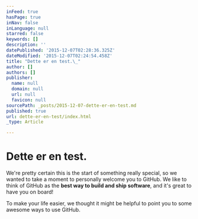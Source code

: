 ```yaml
---
inFeed: true
hasPage: true
inNav: false
inLanguage: null
starred: false
keywords: []
description: ''
datePublished: '2015-12-07T02:28:36.325Z'
dateModified: '2015-12-07T02:24:54.458Z'
title: "Dette er en test.\_"
author: []
authors: []
publisher:
  name: null
  domain: null
  url: null
  favicon: null
sourcePath: _posts/2015-12-07-dette-er-en-test.md
published: true
url: dette-er-en-test/index.html
_type: Article

---
```

# Dette er en test. 

We're pretty certain this is the start of something really special, so we wanted to take a moment to personally welcome you to GitHub. We like to think of GitHub as the **best way to build and ship software**, and it's great to have you on board!

To make your life easier, we thought it might be helpful to point you to some awesome ways to use GitHub.